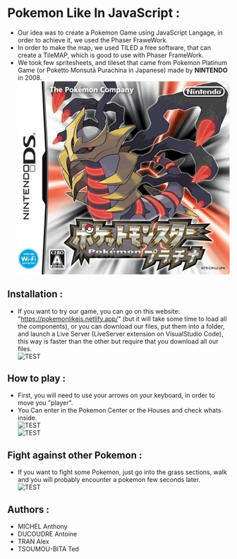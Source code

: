# Pokemon Like In JavaScript :

- Our idea was to create a Pokemon Game using JavaScript Langage, in order to achieve it, we used the Phaser FraweWork.
- In order to make the map, we used TILED a free software, that can create a TileMAP, which is good to use with Phaser FrameWork.
- We took few spritesheets, and tileset that came from Pokemon Platinum Game (or Poketto Monsutā Purachina in Japanese) made by **NINTENDO** in 2008. <br>
![TEST](README/platine.PNG "Platinum")


## Installation :

- If you want to try our game, you can go on this website: "https://pokemonlikejs.netlify.app/" (but it will take some time to load all the components), or you can download our files, put them into a folder, and launch a Live Server (LiveServer extension on VisualStudio Code), this way is faster than the other but require that you download all  our files. <br>
![TEST](README/start.gif "Title")

## How to play :

- First, you will need to use your arrows on your keyboard, in order to move you "player".
- You Can enter in the Pokemon Center or the Houses and check whats inside. <br>
![TEST](README/houses.gif "Houses")<br>
![TEST](README/pokemonCenter.gif "PokemonCenter")

## Fight against other Pokemon :

- If you want to fight some Pokemon, just go into the grass sections, walk and you will probably encounter a pokemon few seconds later. <br>
![TEST](README/fight.gif "Fight")


## Authors :
- MICHEL Anthony
- DUCOUDRE Antoine
- TRAN Alex
- TSOUMOU-BITA Ted
